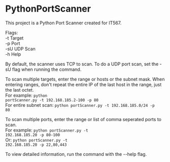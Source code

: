 # PythonPortScanner

This project is a Python Port Scanner created for IT567. 

Flags:<br>
  -t  Target<br>
  -p  Port<br>
  -sU UDP Scan<br>
  -h  Help<br>

By default, the scanner uses TCP to scan. To do a UDP port scan, set the -sU flag when running the command.

To scan multiple targets, enter the range or hosts or the subnet mask. When entering ranges, don't repeat the entire IP of the last host in the range, just the last octet.<br> 
For example: <code>python portScanner.py -t 192.168.185.2-100 -p 80</code><br>
For entire subnet scan: <code>python portScanner.py -t 192.168.185.0/24 -p 80</code><br>

To scan multiple ports, enter the range or list of comma seperated ports to scan.<br> 
For example: <code>python portScanner.py -t 192.168.185.20 -p 80-100</code><br>
Or: <code>python portScanner.py -t 192.168.185.20 -p 22,80,443</code><br>

To view detailed information, run the command with the --help flag.


